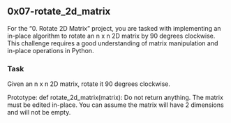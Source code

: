 <h2>0x07-rotate_2d_matrix</h2>

For the “0. Rotate 2D Matrix” project, you are tasked with implementing an in-place algorithm to rotate an n x n 2D matrix by 90 degrees clockwise. This challenge requires a good understanding of matrix manipulation and in-place operations in Python.
<h3>Task</h3>

Given an n x n 2D matrix, rotate it 90 degrees clockwise.

Prototype: def rotate_2d_matrix(matrix): Do not return anything. The matrix must be edited in-place. You can assume the matrix will have 2 dimensions and will not be empty.
